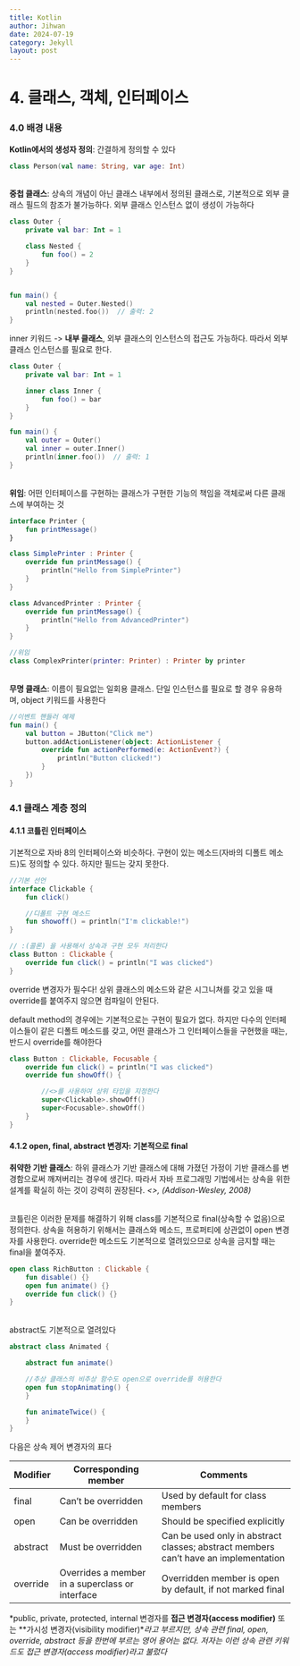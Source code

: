 ```yaml
---
title: Kotlin
author: Jihwan
date: 2024-07-19
category: Jekyll
layout: post
---
```


# 4. 클래스, 객체, 인터페이스


### 4.0 배경 내용

**Kotlin에서의 생성자 정의**: 간결하게 정의할 수 있다

```kotlin
class Person(val name: String, var age: Int)
```

<br>**중첩 클래스**: 상속의 개념이 아닌 클래스 내부에서 정의된 클래스로, 기본적으로 외부 클래스 필드의 참조가 불가능하다.
외부 클래스 인스턴스 없이 생성이 가능하다

```kotlin
class Outer {
    private val bar: Int = 1

    class Nested {
        fun foo() = 2
    }
}


fun main() {
    val nested = Outer.Nested()
    println(nested.foo())  // 출력: 2
}
```

inner 키워드 -> **내부 클래스**, 외부 클래스의 인스턴스의 접근도 가능하다.
따라서 외부 클래스 인스턴스를 필요로 한다.

```kotlin
class Outer {
    private val bar: Int = 1

    inner class Inner {
        fun foo() = bar
    }
}

fun main() {
    val outer = Outer()
    val inner = outer.Inner()
    println(inner.foo())  // 출력: 1
}
```

<br>**위임**: 어떤 인터페이스를 구현하는 클래스가 구현한 기능의 책임을 객체로써 다른 클래스에 부여하는 것

```kotlin
interface Printer {
    fun printMessage()
}

class SimplePrinter : Printer {
    override fun printMessage() {
        println("Hello from SimplePrinter")
    }
}

class AdvancedPrinter : Printer {
    override fun printMessage() {
        println("Hello from AdvancedPrinter")
    }
}

//위임
class ComplexPrinter(printer: Printer) : Printer by printer
```

<br>**무명 클래스**: 이름이 필요없는 일회용 클래스. 단일 인스턴스를 필요로 할 경우 유용하며, object 키워드를 사용한다

```kotlin
//이벤트 핸들러 예제
fun main() {
    val button = JButton("Click me")
    button.addActionListener(object: ActionListener {
        override fun actionPerformed(e: ActionEvent?) {
            println("Button clicked!")
        }
    })
}
```

### 4.1 클래스 계층 정의

#### 4.1.1 코틀린 인터페이스
기본적으로 자바 8의 인터페이스와 비슷하다. 구현이 있는 메소드(자바의 디폴트 메소드)도 정의할 수 있다.
하지만 필드는 갖지 못한다.

```kotlin
//기본 선언
interface Clickable {
    fun click()

    //디폴트 구현 메소드
    fun showoff() = println("I'm clickable!")
}

// :(콜론) 을 사용해서 상속과 구현 모두 처리한다
class Button : Clickable {
    override fun click() = println("I was clicked")
}
```
override 변경자가 필수다! 상위 클래스의 메소드와 같은 시그니쳐를 갖고 있을 때 override를 붙여주지 않으면 컴파일이 안된다.

default method의 경우에는 기본적으로는 구현이 필요가 없다. 하지만 다수의 인터페이스들이 같은 디폴트 메소드를 갖고, 어떤 클래스가 그 인터페이스들을
구현했을 때는, 반드시 override를 해야한다

```kotlin
class Button : Clickable, Focusable {
    override fun click() = println("I was clicked")
    override fun showOff() {

        //<>를 사용하여 상위 타입을 지정한다
        super<Clickable>.showOff()
        super<Focusable>.showOff()
    }
}
```

#### 4.1.2 open, final, abstract 변경자: 기본적으로 final
**취약한 기반 클래스**: 하위 클래스가 기반 클래스에 대해 가졌던 가정이 기반 클래스를 변경함으로써 깨져버리는 경우에 생긴다.
따라서 자바 프로그래밍 기법에서는 상속을 위한 설계를 확실히 하는 것이 강력히 권장된다. *<<Effective Java>>, (Addison-Wesley, 2008)*

<br>코틀린은 이러한 문제를 해결하기 위해 class를 기본적으로 final(상속할 수 없음)으로 정의한다. 상속을 허용하기 위해서는 클래스와 메소드, 프로퍼티에 상관없이 open 변경자를 사용한다. override한 메소드도 기본적으로 열려있으므로 상속을 금지할 때는 final을 붙여주자.

```kotlin
open class RichButton : Clickable {
    fun disable() {}
    open fun animate() {}
    override fun click() {}
}
```

<br>abstract도 기본적으로 열려있다

```kotlin
abstract class Animated {

    abstract fun animate()

    //추상 클래스의 비추상 함수도 open으로 override를 허용한다
    open fun stopAnimating() {
    }

    fun animateTwice() {
    }
}
```

다음은 상속 제어 변경자의 표다

| Modifier | Corresponding member | Comments |
| ---- | ----- | ----- |
| final | Can’t be overridden | Used by default for class members |
| open | Can be overridden | Should be specified explicitly |
| abstract | Must be overridden | Can be used only in abstract classes; abstract members can’t have an implementation |
| override | Overrides a member in a superclass or interface | Overridden member is open by default, if not marked final |

*public, private, protected, internal 변경자를 **접근 변경자(access modifier)** 또는 **가시성 변경자(visibility modifier)**라고 부르지만, 상속 관련 final, open, override, abstract 등을 한번에 부르는 영어 용어는 없다. 저자는 이런 상속 관련 키워드도 접근 변경자(access modifier)라고 불렀다*

